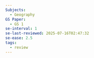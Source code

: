 ```yaml
---
Subjects:
  - Geography
GS Paper:
  - GS 1
se-interval: 1
se-last-reviewed: 2025-07-16T02:47:32
se-ease: 2.5
tags:
  - review
---
```

